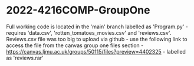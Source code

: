 # 2022-4216COMP-GroupOne
Full working code is located in the 'main' branch labelled as 'Program.py' - requires 'data.csv', 'rotten_tomatoes_movies.csv' and 'reviews.csv'. 
Reviews.csv file was too big to upload via github - use the following link to access the file from the canvas group one files section - https://canvas.ljmu.ac.uk/groups/50115/files?preview=4402325 - labelled as 'reviews.rar'
